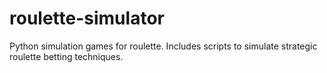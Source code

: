 # roulette-simulator
Python simulation games for roulette.  Includes scripts to simulate strategic roulette betting techniques.
